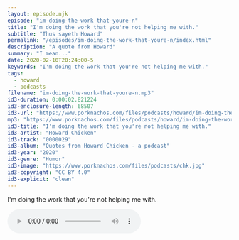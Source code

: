 ```yaml
---
layout: episode.njk
episode: "im-doing-the-work-that-youre-n"
title: "I'm doing the work that you're not helping me with."
subtitle: "Thus sayeth Howard"
permalink: "/episodes/im-doing-the-work-that-youre-n/index.html"
description: "A quote from Howard"
summary: "I mean..."
date: 2020-02-10T20:24:00-5
keywords: "I'm doing the work that you're not helping me with."
tags:
  - howard
  - podcasts
filename: "im-doing-the-work-that-youre-n.mp3"
id3-duration: 0:00:02.821224
id3-enclosure-length: 68507
id3-url: "https://www.porknachos.com/files/podcasts/howard/im-doing-the-work-that-youre-n.mp3"
mp3: "https://www.porknachos.com/files/podcasts/howard/im-doing-the-work-that-youre-n.mp3"
id3-title: "I'm doing the work that you're not helping me with."
id3-artist: "Howard Chicken"
id3-track: "0000029"
id3-album: "Quotes from Howard Chicken - a podcast"
id3-year: "2020"
id3-genre: "Humor"
id3-image: "https://www.porknachos.com/files/podcasts/chk.jpg"
id3-copyright: "CC BY 4.0"
id3-explicit: "clean"
---
```

I'm doing the work that you're not helping me with.

<audio controls>
  <source src="https://www.porknachos.com/files/podcasts/howard/im-doing-the-work-that-youre-n.mp3">
</audio>
